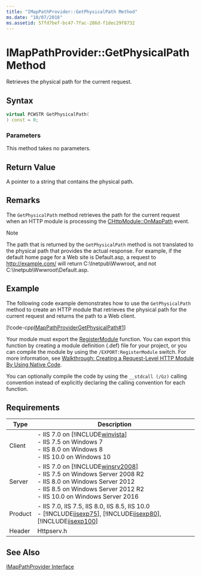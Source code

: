 ```yaml
---
title: "IMapPathProvider::GetPhysicalPath Method"
ms.date: "10/07/2016"
ms.assetid: 57fd7bef-bc47-7fac-286d-f1dec29f8732
---
```

# IMapPathProvider::GetPhysicalPath Method

Retrieves the physical path for the current request.  
  
## Syntax  
  
```cpp  
virtual PCWSTR GetPhysicalPath(  
) const = 0;  
```  
  
### Parameters  

 This method takes no parameters.  
  
## Return Value  

 A pointer to a string that contains the physical path.  
  
## Remarks  

 The `GetPhysicalPath` method retrieves the path for the current request when an HTTP module is processing the [CHttpModule::OnMapPath](../../web-development-reference/native-code-api-reference/chttpmodule-onmappath-method.md) event.  
  
> [!NOTE]
>  The path that is returned by the `GetPhysicalPath` method is not translated to the physical path that provides the actual response. For example, if the default home page for a Web site is Default.asp, a request to http://example.com/ will return C:\Inetpub\Wwwroot, and not C:\Inetpub\Wwwroot\Default.asp.  
  
## Example  

 The following code example demonstrates how to use the `GetPhysicalPath` method to create an HTTP module that retrieves the physical path for the current request and returns the path to a Web client.  
  
 [!code-cpp[IMapPathProviderGetPhysicalPath#1](../../../samples/snippets/cpp/VS_Snippets_IIS/IIS7/IMapPathProviderGetPhysicalPath/cpp/IMapPathProviderGetPhysicalPath.cpp#1)]  
  
 Your module must export the [RegisterModule](../../web-development-reference/native-code-api-reference/pfn-registermodule-function.md) function. You can export this function by creating a module definition (.def) file for your project, or you can compile the module by using the `/EXPORT:RegisterModule` switch. For more information, see [Walkthrough: Creating a Request-Level HTTP Module By Using Native Code](../../web-development-reference/native-code-development-overview/walkthrough-creating-a-request-level-http-module-by-using-native-code.md).  
  
 You can optionally compile the code by using the `__stdcall (/Gz)` calling convention instead of explicitly declaring the calling convention for each function.  
  
## Requirements  
  
|Type|Description|  
|----------|-----------------|  
|Client|-   IIS 7.0 on [!INCLUDE[winvista](../../wmi-provider/includes/winvista-md.md)]<br />-   IIS 7.5 on Windows 7<br />-   IIS 8.0 on Windows 8<br />-   IIS 10.0 on Windows 10|  
|Server|-   IIS 7.0 on [!INCLUDE[winsrv2008](../../wmi-provider/includes/winsrv2008-md.md)]<br />-   IIS 7.5 on Windows Server 2008 R2<br />-   IIS 8.0 on Windows Server 2012<br />-   IIS 8.5 on Windows Server 2012 R2<br />-   IIS 10.0 on Windows Server 2016|  
|Product|-   IIS 7.0, IIS 7.5, IIS 8.0, IIS 8.5, IIS 10.0<br />-   [!INCLUDE[iisexp75](../../web-development-reference/native-code-api-reference/includes/iisexp75-md.md)], [!INCLUDE[iisexp80](../../web-development-reference/native-code-api-reference/includes/iisexp80-md.md)], [!INCLUDE[iisexp100](../../web-development-reference/native-code-api-reference/includes/iisexp100-md.md)]|  
|Header|Httpserv.h|  
  
## See Also  

 [IMapPathProvider Interface](../../web-development-reference/native-code-api-reference/imappathprovider-interface.md)
